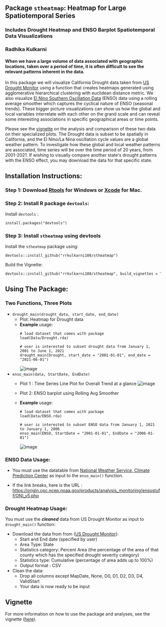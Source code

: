 ## Package `stheatmap`: Heatmap for Large Spatiotemporal Series 
### Includes Drought Heatmap and ENSO Barplot Spatiotemporal Data Visualizations 

### Radhika Kulkarni


#### When we have a large volume of data associated with geographic locations, taken over a period of time, it is often difficult to see the relevant patterns inherent in the data. 
In this package we will visualize California Drought data taken from [US Drought Monitor](https://droughtmonitor.unl.edu/DmData/DataDownload/ComprehensiveStatistics.aspx)  using a function that creates heatmaps generated using agglomerative hierarchical clustering with euclidean distance metric. 
We also visualize [El Nino Southern Oscillation Data](https://origin.cpc.ncep.noaa.gov/products/analysis_monitoring/ensostuff/ONI_v5.php) (ENSO) data using a rolling average smoother which captures the cyclical nature of ENSO (seasonal trends). These bigger picture visualizations can show us how the global and local variables interrelate with each other on the grand scale and can reveal some interesting associations in specific geographical areas or time points.  

Please see the [vignette](https://github.com/rrkulkarni108/stheatmap/blob/master/vignettes/stheatmap-vignette.Rmd) on the analysis and comparison of these two data on their specialized plots. The Drought data is subset to be spatially in California, and the El Nino/La Nina oscillation cycle values are a global weather pattern. To investigate how these global and local weather patterns are associated, time series will be over the time period of 20 years, from 2001-2021. If wishing to visually compare another state's drought patterns with the ENSO effect, you may download the data for that specific state. 

## Installation Instructions:
### Step 1: Download [Rtools](https://cran.rstudio.com/bin/windows/Rtools/) for Windows or [Xcode](https://apps.apple.com/us/app/xcode/id497799835?mt=12) for Mac.
### Step 2: Install R package `devtools`:
Install `devtools` : 
```html
install.packages("devtools")
```
### Step 3: Install `stheatmap` using devtools
Install the `stheatmap` package using:
```
devtools::install_github("rrkulkarni108/stheatmap")
```

Build the Vignette:

```html
devtools::install_github("rrkulkarni108/stheatmap", build_vignettes = TRUE)
```

## Using The Package: 

### Two Functions, Three Plots
* `drought_main(drought_data, start_date, end_date)`
  * Plot: Heatmap for Drought data
  * **Example** usage:
    ```
    # load dataset that comes with package
    load(Data/Drought.rda)

    # user is interested to subset drought data from January 1, 2001 to June 1, 2021
    drought_main(Drought, start_date = "2001-01-01", end_date = "2021-06-01")

    ```
    ![image](https://github.com/user-attachments/assets/37afb80d-d7a6-45f9-9957-a911c8f13eb3)
* `enso_main(data, StartDate, EndDate)`
   * Plot 1 : Time Series Line Plot for Overall Trend at a glance
     ![image](https://github.com/user-attachments/assets/5d06b4db-50f4-4d03-826e-2e9ffac7e957)
 
   * Plot 2:  ENSO barplot using Rolling Avg Smoother
   *   **Example** usage:
        ```
        # load dataset that comes with package
        load(Data/ENSO.rda)
    
        # user is interested to subset ENSO data from January 1, 2021 to January 1, 2006
        enso_main(ENSO, StartDate = "2001-01-01", EndDate = "2006-01-01")
        ```
        ![image](https://github.com/user-attachments/assets/4ab7c85f-7938-4189-948b-67b39b5f08fb)


### ENSO Data Usage:
* You must use the datatable from [National Weather Service, Climate Prediction Center](https://origin.cpc.ncep.noaa.gov/products/analysis_monitoring/ensostuff/ONI_v5.php) as input to the `enso_main()` function.

* If the link breaks, here is the URL : https://origin.cpc.ncep.noaa.gov/products/analysis_monitoring/ensostuff/ONI_v5.php

### Drought Heatmap Usage:

You must use the ***cleaned*** data from US Drought Monitor as input to `drought_main()` function:
   * Download the data from from ([US Drought Monitor](https://droughtmonitor.unl.edu/DmData/DataDownload/ComprehensiveStatistics.aspx)):
       * Start and End date (specified by user)
       * Area Type: State 
       * Statistics category: Percent Area (the percentage of the area of that county which has the specified drought severity category)
       * Statistics type: Cumulative (percentage of area adds up to 100%)
       * Output format : CSV
   * Clean the data:
        * Drop all columns except MapDate, None, D0, D1, D2, D3, D4, ValidStart
        * Your data is now ready to be input

## Vignette
For more information on how to use the package and analyses, see the vignette ([here](https://github.com/rrkulkarni108/stheatmap/blob/master/vignettes/stheatmap-vignette.Rmd)).




